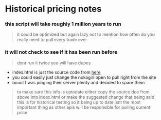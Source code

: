 # Historical pricing notes
### this script will take roughly 1 million years to run
> it could be optimized but again lazy
> not to mention how often do you really need to pull every trade ever
### it will not check to see if it has been run before
> dont run it twice you will have dupes

- index.html is just the source code from [here](http://api.bitcoincharts.com/v1/csv/)
- you could easily just change the nokogiri open to pull right from the site
- buuut I was pinging their server plenty and decided to spare them
> to make sure this info is uptodate either copy the source doe from above into index.html or make the suggested change
> that being said this is for historical testing so it being up to date isnt the most important thing as other apis will be responsible for pulling current price
